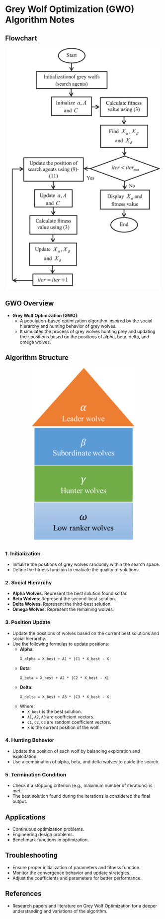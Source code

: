 # Grey Wolf Optimization (GWO) Algorithm Notes

## Flowchart
<p align="center">
  <img src="GW_Algorithm_Flowchart.png" alt="GW Algorithm Flowchart" />
</p>

## GWO Overview
- **Grey Wolf Optimization (GWO)**:
  - A population-based optimization algorithm inspired by the social hierarchy and hunting behavior of grey wolves.
  - It simulates the process of grey wolves hunting prey and updating their positions based on the positions of alpha, beta, delta, and omega wolves.

## Algorithm Structure
<p align="center">
  <img src="GW_Structure.png" alt="GW Structure" />
</p>


### 1. Initialization
- Initialize the positions of grey wolves randomly within the search space.
- Define the fitness function to evaluate the quality of solutions.

### 2. Social Hierarchy
- **Alpha Wolves**: Represent the best solution found so far.
- **Beta Wolves**: Represent the second-best solution.
- **Delta Wolves**: Represent the third-best solution.
- **Omega Wolves**: Represent the remaining wolves.

### 3. Position Update
- Update the positions of wolves based on the current best solutions and social hierarchy.
- Use the following formulas to update positions:
  - **Alpha**:
    ```
    X_alpha = X_best + A1 * |C1 * X_best - X|
    ```
  - **Beta**:
    ```
    X_beta = X_best + A2 * |C2 * X_best - X|
    ```
  - **Delta**:
    ```
    X_delta = X_best + A3 * |C3 * X_best - X|
    ```
  - Where:
    - `X_best` is the best solution.
    - `A1`, `A2`, `A3` are coefficient vectors.
    - `C1`, `C2`, `C3` are random coefficient vectors.
    - `X` is the current position of the wolf.

### 4. Hunting Behavior
- Update the position of each wolf by balancing exploration and exploitation.
- Use a combination of alpha, beta, and delta wolves to guide the search.

### 5. Termination Condition
- Check if a stopping criterion (e.g., maximum number of iterations) is met.
- The best solution found during the iterations is considered the final output.

## Applications
- Continuous optimization problems.
- Engineering design problems.
- Benchmark functions in optimization.

## Troubleshooting
- Ensure proper initialization of parameters and fitness function.
- Monitor the convergence behavior and update strategies.
- Adjust the coefficients and parameters for better performance.

## References
- Research papers and literature on Grey Wolf Optimization for a deeper understanding and variations of the algorithm.
